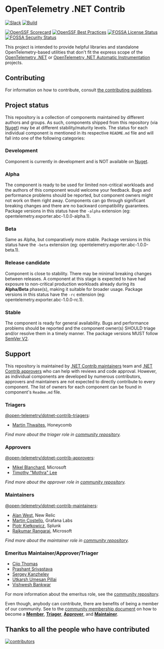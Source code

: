 # OpenTelemetry .NET Contrib

[![Slack](https://img.shields.io/badge/slack-@cncf/otel/dotnet-brightgreen.svg?logo=slack)](https://cloud-native.slack.com/archives/C01N3BC2W7Q)
[![Build](https://github.com/open-telemetry/opentelemetry-dotnet-contrib/actions/workflows/ci.yml/badge.svg?branch=main)](https://github.com/open-telemetry/opentelemetry-dotnet-contrib/actions/workflows/ci.yml)

[![OpenSSF Scorecard](https://api.scorecard.dev/projects/github.com/open-telemetry/opentelemetry-dotnet-contrib/badge)](https://scorecard.dev/viewer/?uri=github.com/open-telemetry/opentelemetry-dotnet-contrib)
[![OpenSSF Best Practices](https://www.bestpractices.dev/projects/10370/badge)](https://www.bestpractices.dev/projects/10370)
[![FOSSA License Status](https://app.fossa.com/api/projects/custom%2B162%2Fgithub.com%2Fopen-telemetry%2Fopentelemetry-dotnet-contrib.svg?type=shield&issueType=license)](https://app.fossa.com/projects/custom%2B162%2Fgithub.com%2Fopen-telemetry%2Fopentelemetry-dotnet-contrib?ref=badge_shield&issueType=license)
[![FOSSA Security Status](https://app.fossa.com/api/projects/custom%2B162%2Fgithub.com%2Fopen-telemetry%2Fopentelemetry-dotnet-contrib.svg?type=shield&issueType=security)](https://app.fossa.com/projects/custom%2B162%2Fgithub.com%2Fopen-telemetry%2Fopentelemetry-dotnet-contrib?ref=badge_shield&issueType=security)

This project is intended to provide helpful libraries and standalone
OpenTelemetry-based utilities that don't fit the express scope of the
[OpenTelemetry .NET](https://github.com/open-telemetry/opentelemetry-dotnet) or
[OpenTelemetry .NET Automatic
Instrumentation](https://github.com/open-telemetry/opentelemetry-dotnet-instrumentation)
projects.

## Contributing

For information on how to contribute, consult [the contributing
guidelines](./CONTRIBUTING.md).

## Project status

This repository is a collection of components maintained by different
authors and groups. As such, components shipped from this repository (via
[Nuget](https://www.nuget.org/)) may be at different stability/maturity levels.
The status for each individual component is mentioned in its respective
`README.md` file and will fall into one of the following categories:

### Development

Component is currently in development and is NOT available on
[Nuget](https://www.nuget.org/).

### Alpha

The component is ready to be used for limited non-critical workloads and the
authors of this component would welcome your feedback. Bugs and performance
problems should be reported, but component owners might not work on them right
away. Components can go through significant breaking changes and there are no
backward compatibility guarantees. Package versions in this status have the
`-alpha` extension (eg: opentelemetry.exporter.abc-1.0.0-alpha.1).

### Beta

Same as Alpha, but comparatively more stable. Package versions in this status
have the `-beta` extension (eg: opentelemetry.exporter.abc-1.0.0-beta.1).

### Release candidate

Component is close to stability. There may be minimal breaking changes between
releases. A component at this stage is expected to have had exposure to
non-critical production workloads already during its **Alpha/Beta** phase(s),
making it suitable for broader usage. Package versions in this status have the
`-rc` extension (eg: opentelemetry.exporter.abc-1.0.0-rc.1).

### Stable

The component is ready for general availability. Bugs and performance problems
should be reported and the component owner(s) SHOULD triage and/or resolve them
in a timely manner. The package versions MUST follow [SemVer
V2](https://semver.org/spec/v2.0.0.html).

## Support

This repository is maintained by [.NET Contrib maintainers](#maintainers) team
and [.NET Contrib approvers](#approvers) who can help with reviews and code
approval. However, as individual components are developed by numerous
contributors, approvers and maintainers are not expected to directly contribute
to every component. The list of owners for each component can be found in
component's `Readme.md` file.

### Triagers

[@open-telemetry/dotnet-contrib-triagers](https://github.com/orgs/open-telemetry/teams/dotnet-contrib-triagers):

* [Martin Thwaites](https://github.com/martinjt), Honeycomb

*Find more about the triager role in [community
repository](https://github.com/open-telemetry/community/blob/main/guides/contributor/membership.md#triager).*

### Approvers

[@open-telemetry/dotnet-contrib-approvers](https://github.com/orgs/open-telemetry/teams/dotnet-contrib-approvers):

* [Mikel Blanchard](https://github.com/CodeBlanch), Microsoft
* [Timothy "Mothra" Lee](https://github.com/TimothyMothra)

*Find more about the approver role in [community
repository](https://github.com/open-telemetry/community/blob/main/guides/contributor/membership.md#approver).*

### Maintainers

[@open-telemetry/dotnet-contrib-maintainers](https://github.com/orgs/open-telemetry/teams/dotnet-contrib-maintainers):

* [Alan West](https://github.com/alanwest), New Relic
* [Martin Costello](https://github.com/martincostello), Grafana Labs
* [Piotr Kie&#x142;kowicz](https://github.com/Kielek), Splunk
* [Rajkumar Rangaraj](https://github.com/rajkumar-rangaraj), Microsoft

*Find more about the maintainer role in [community
repository](https://github.com/open-telemetry/community/blob/main/guides/contributor/membership.md#maintainer).*

### Emeritus Maintainer/Approver/Triager

* [Cijo Thomas](https://github.com/cijothomas)
* [Prashant Srivastava](https://github.com/srprash)
* [Sergey Kanzhelev](https://github.com/SergeyKanzhelev)
* [Utkarsh Umesan Pillai](https://github.com/utpilla)
* [Vishwesh Bankwar](https://github.com/vishweshbankwar)

For more information about the emeritus role, see the [community repository](https://github.com/open-telemetry/community/blob/main/guides/contributor/membership.md#emeritus-maintainerapprovertriager).

Even though, anybody can contribute, there are benefits of being a member of our
community. See to the [community membership
document](https://github.com/open-telemetry/community/blob/master/community-membership.md)
on how to become a
[**Member**](https://github.com/open-telemetry/community/blob/master/community-membership.md#member),
[**Triager**](https://github.com/open-telemetry/community/blob/main/community-membership.md#triager),
[**Approver**](https://github.com/open-telemetry/community/blob/master/community-membership.md#approver),
and
[**Maintainer**](https://github.com/open-telemetry/community/blob/master/community-membership.md#maintainer).

## Thanks to all the people who have contributed

[![contributors](https://contributors-img.web.app/image?repo=open-telemetry/opentelemetry-dotnet-contrib)](https://github.com/open-telemetry/opentelemetry-dotnet-contrib/graphs/contributors)
